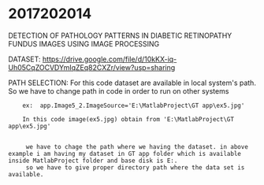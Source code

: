 # 2017202014
DETECTION OF PATHOLOGY PATTERNS IN DIABETIC RETINOPATHY FUNDUS IMAGES USING IMAGE PROCESSING

DATASET:
        https://drive.google.com/file/d/10kKX-iq-Uh05CqZOCVDYmIqZEq82CXZr/view?usp=sharing
        

PATH SELECTION:
        For this code dataset are available in local system's path. So we have to change path in code in order to run on other systems
        
        ex:  app.Image5_2.ImageSource='E:\MatlabProject\GT app\ex5.jpg'
        
        In this code image(ex5.jpg) obtain from 'E:\MatlabProject\GT app\ex5.jpg'
        
        
         we have to chage the path where we having the dataset. in above example i am having my dataset in GT app folder which is available inside MatlabProject folder and base disk is E:.
         so we have to give proper directory path where the data set is available.
        
        
